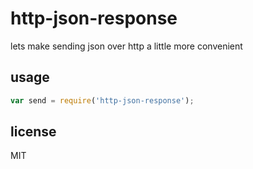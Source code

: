 http-json-response
====

lets make sending json over http a little more convenient

## usage

```js
var send = require('http-json-response');
```

## license

MIT
